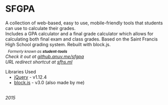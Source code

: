 # SFGPA
A collection of web-based, easy to use, mobile-friendly tools that students can use to calculate their grades.  
Includes a GPA calculator and a final grade calculator which allows for calculating both final exam and class grades. Based on the Saint Francis High School grading system. Rebuilt with block.js.  
&nbsp;&nbsp;<sub>*Formerly known as* ***student-tools***</sub>  
*Check it out at [github.anuv.me/sfgpa](http://github.anuv.me/sfgpa)*  
*URL redirect shortcut at [sfhs.ml](http://sfhs.ml)*  

Libraries Used  
&nbsp;&nbsp;&nbsp;•&nbsp;&nbsp;[jQuery](https://jquery.com/) - v1.12.4  
&nbsp;&nbsp;&nbsp;•&nbsp;&nbsp;[block.js](https://github.com/anuvgupta/block.js) - v3.0 (also made by me)  

&nbsp;  
*2015*
